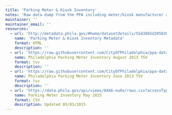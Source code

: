 ```yaml
---
title: 'Parking Meter & Kiosk Inventory'
notes: 'Raw data dump from the PPA including meter/kiosk manufacturer and model, as well as status.'
maintainer: ''
maintainer_email: ''
resources:
  - url: 'http://metadata.phila.gov/#home/datasetdetails/5543865d20583086178c4edb/'
    name: 'Parking Meter & Kiosk Inventory Metadata'
    format: HTML
    description: ''
  - url: 'https://raw.githubusercontent.com/CityOfPhiladelphia/ppa-data/master/parking-meters-kiosk-locations/Philadelphia-Parking-Meter-Inventory-August-2013.tsv'
    name: Philadelphia Parking Meter Inventory August 2013 TSV
    format: tsv
    description: ''
  - url: 'https://raw.githubusercontent.com/CityOfPhiladelphia/ppa-data/master/parking-meters-kiosk-locations/Philadelphia-Parking-Meter-Inventory-June-2013.tsv'
    name: Philadelphia Parking Meter Inventory June 2013 TSV
    format: tsv
    description: ''
  - url: 'https://data.phila.gov/api/views/84k6-nu6e/rows.csv?accessType=DOWNLOAD&bom=true'
    name: Parking Meter Inventory May 2015
    format: CSV
    description: Updated 05/03/2015
---
```

